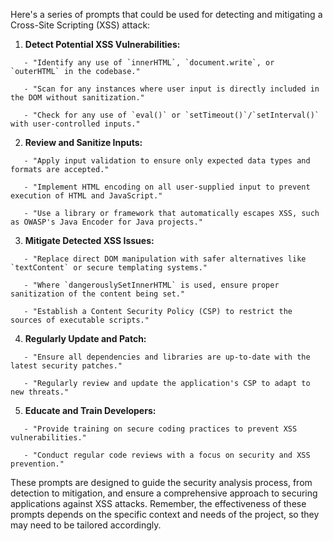 Here's a series of prompts that could be used for detecting and mitigating a Cross-Site Scripting (XSS) attack:

1. **Detect Potential XSS Vulnerabilities:**
```
   - "Identify any use of `innerHTML`, `document.write`, or `outerHTML` in the codebase."
```
```
   - "Scan for any instances where user input is directly included in the DOM without sanitization."
```
```
   - "Check for any use of `eval()` or `setTimeout()`/`setInterval()` with user-controlled inputs."
```
2. **Review and Sanitize Inputs:**
```
   - "Apply input validation to ensure only expected data types and formats are accepted."
```
```
   - "Implement HTML encoding on all user-supplied input to prevent execution of HTML and JavaScript."
```
```
   - "Use a library or framework that automatically escapes XSS, such as OWASP's Java Encoder for Java projects."
```
3. **Mitigate Detected XSS Issues:**
```
   - "Replace direct DOM manipulation with safer alternatives like `textContent` or secure templating systems."
```
```
   - "Where `dangerouslySetInnerHTML` is used, ensure proper sanitization of the content being set."
```
```
   - "Establish a Content Security Policy (CSP) to restrict the sources of executable scripts."
```
4. **Regularly Update and Patch:**
```
   - "Ensure all dependencies and libraries are up-to-date with the latest security patches."
```
```
   - "Regularly review and update the application's CSP to adapt to new threats."
```
5. **Educate and Train Developers:**
```
   - "Provide training on secure coding practices to prevent XSS vulnerabilities."
```
```
   - "Conduct regular code reviews with a focus on security and XSS prevention."
```  

These prompts are designed to guide the security analysis process, from detection to mitigation, and ensure a comprehensive approach to securing applications against XSS attacks. Remember, the effectiveness of these prompts depends on the specific context and needs of the project, so they may need to be tailored accordingly.
